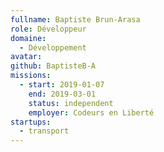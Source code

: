 ```yaml
---
fullname: Baptiste Brun-Arasa
role: Développeur
domaine:
  - Développement
avatar:
github: BaptisteB-A
missions:
  - start: 2019-01-07
    end: 2019-03-01
    status: independent
    employer: Codeurs en Liberté
startups:
  - transport
---
```


